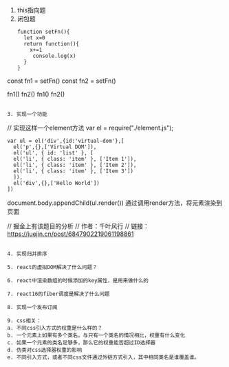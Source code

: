 1. this指向题
2. 闭包题
   ```
   function setFn(){
     let x=0
     return function(){
       x+=1
        console.log(x)
     }
   }
  const fn1 = setFn()
  const fn2 = setFn()
  
  fn1()
  fn2()
  fn1()
  fn2()

   ```

3. 实现一个功能
   ```
  // 实现这样一个element方法
   var el = require("./element.js");

    var ul = el('div',{id:'virtual-dom'},[
      el('p',{},['Virtual DOM']),
      el('ul', { id: 'list' }, [
      el('li', { class: 'item' }, ['Item 1']),
      el('li', { class: 'item' }, ['Item 2']),
      el('li', { class: 'item' }, ['Item 3'])
      ]),
      el('div',{},['Hello World'])
    ]) 

  document.body.appendChild(ul.render()) 
  通过调用render方法，将元素渲染到页面
  
  //  掘金上有该题目的分析
  //  作者：千叶风行
  //  链接：https://juejin.cn/post/6847902219061198861

   ```

4. 实现归并排序

5. react的虚拟DOM解决了什么问题？
   
6. react中渲染数组的时候添加的key属性，是用来做什么的
   
7. react16的fiber调度是解决了什么问题
   
8. 实现一个发布订阅

9. css相关：
   a. 不同css引入方式的权重是什么样的？
   b. 一个元素上如果有多个类名，与只有一个类名的情况相比，权重有什么变化
   c. 如果一个元素的类名足够多，那么它的权重能否超过ID选择器
   d. 伪类对css选择器权重的影响
   e. 不同引入方式，或者不同css文件通过外链方式引入，其中相同类名是谁覆盖谁。
   